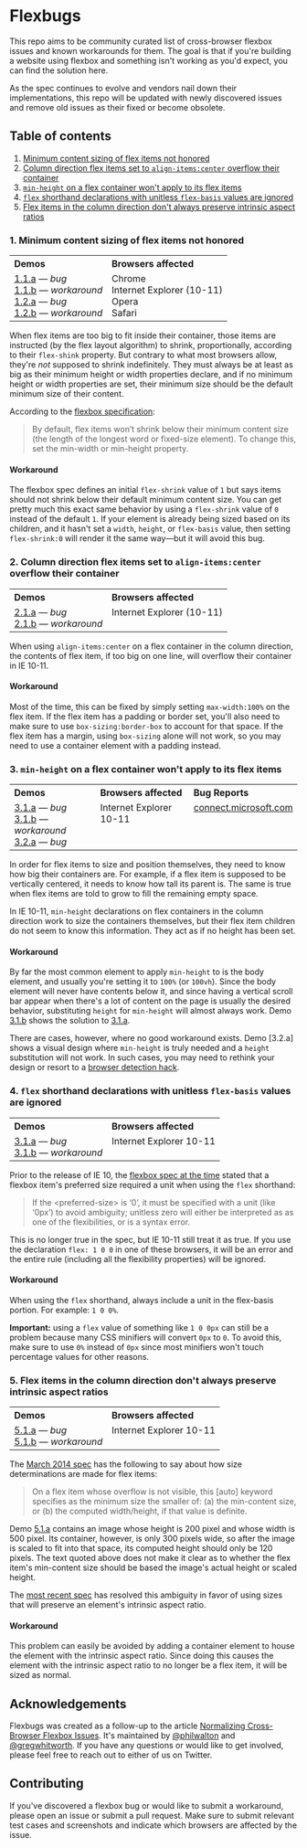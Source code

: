 Flexbugs
========

This repo aims to be community curated list of cross-browser flexbox issues and known workarounds for them. The goal is that if you're building a website using flexbox and something isn't working as you'd expect, you can find the solution here.

As the spec continues to evolve and vendors nail down their implementations, this repo will be updated with newly discovered issues and remove old issues as their fixed or become obsolete.

## Table of contents

1. [Minimum content sizing of flex items not honored](#1-minimum-content-sizing-of-flex-items-not-honored)
2. [Column direction flex items set to `align-items:center` overflow their container](#2-column-direction-flex-items-set-to-align-itemscenter-overflow-their-container)
3. [`min-height` on a flex container won't apply to its flex items](#3-min-height-on-a-flex-container-wont-apply-to-its-flex-items)
4. [`flex` shorthand declarations with unitless `flex-basis` values are ignored](#4-flex-shorthand-declarations-with-unitless-flex-basis-values-are-ignored)
5. [Flex items in the column direction don't always preserve intrinsic aspect ratios](#5-flex-items-in-the-column-direction-dont-always-preserve-intrinsic-aspect-ratios)

### 1. Minimum content sizing of flex items not honored

<table>
  <tr>
    <th align="left">Demos</th>
    <th align="left">Browsers affected</th>
  </tr>
  <tr valign="top">
    <td>
      <a href="http://codepen.io/philipwalton/full/MYbrrr">1.1.a</a> &mdash; <em>bug</em><br>
      <a href="http://codepen.io/philipwalton/full/ByQJOQ">1.1.b</a> &mdash; <em>workaround</em><br>
      <a href="http://codepen.io/philipwalton/full/ByQJqQ">1.2.a</a> &mdash; <em>bug</em><br>
      <a href="http://codepen.io/philipwalton/full/wBopYg">1.2.b</a> &mdash; <em>workaround</em>
    </td>
    <td>
      Chrome<br>
      Internet Explorer (10-11)<br>
      Opera<br>
      Safari
    </td>
  </tr>
</table>

When flex items are too big to fit inside their container, those items are instructed (by the flex layout algorithm) to shrink, proportionally, according to their `flex-shink` property. But contrary to what most browsers allow, they're *not* supposed to shrink indefinitely. They must always be at least as big as their minimum height or width properties declare, and if no minimum height or width properties are set, their minimum size should be the default minimum size of their content.

According to the [flexbox specification](http://www.w3.org/TR/css-flexbox/#flex-common):

> By default, flex items won’t shrink below their minimum content size (the length of the longest word or fixed-size element). To change this, set the min-width or min-height property.

#### Workaround

The flexbox spec defines an initial `flex-shrink` value of `1` but says items should not shrink below their default minimum content size. You can get pretty much this exact same behavior by using a `flex-shrink` value of `0` instead of the default `1`. If your element is already being sized based on its children, and it hasn't set a `width`, `height`, or `flex-basis` value, then setting `flex-shrink:0` will render it the same way&mdash;but it will avoid this bug.

### 2. Column direction flex items set to `align-items:center` overflow their container

<table>
  <tr>
    <th align="left">Demos</th>
    <th align="left">Browsers affected</th>
  </tr>
  <tr valign="top">
    <td>
      <a href="http://codepen.io/philipwalton/full/xbRpMe">2.1.a</a> &mdash; <em>bug</em><br>
      <a href="http://codepen.io/philipwalton/full/ogYpVv">2.1.b</a> &mdash; <em>workaround</em><br>
    </td>
    <td>
      Internet Explorer (10-11)
    </td>
  </tr>
</table>

When using `align-items:center` on a flex container in the column direction, the contents of flex item, if too big on one line, will overflow their container in IE 10-11.

#### Workaround

Most of the time, this can be fixed by simply setting `max-width:100%` on the flex item. If the flex item has a padding or border set, you'll also need to make sure to use `box-sizing:border-box` to account for that space. If the flex item has a margin, using `box-sizing` alone will not work, so you may need to use a container element with a padding instead.

### 3. `min-height` on a flex container won't apply to its flex items

<table>
  <tr>
    <th align="left">Demos</th>
    <th align="left">Browsers affected</th>
    <th align="left">Bug Reports</th>
  </tr>
  <tr valign="top">
    <td>
      <a href="http://codepen.io/philipwalton/full/RNoZJP">3.1.a</a> &mdash; <em>bug</em><br>
      <a href="http://codepen.io/philipwalton/full/KwNvLo">3.1.b</a> &mdash; <em>workaround</em><br>
      <a href="http://codepen.io/philipwalton/full/VYmbmj">3.2.a</a> &mdash; <em>bug</em><br>
    </td>
    <td>Internet Explorer 10-11</td>
    <td><a href="https://connect.microsoft.com/IE/feedback/details/802625/min-height-and-flexbox-flex-direction-column-dont-work-together-in-ie-10-11-preview">connect.microsoft.com</a></td>
  </tr>
</table>

In order for flex items to size and position themselves, they need to know how big their containers are. For example, if a flex item is supposed to be vertically centered, it needs to know how tall its parent is. The same is true when flex items are told to grow to fill the remaining empty space.

In IE 10-11, `min-height` declarations on flex containers in the column direction work to size the containers themselves, but their flex item children do not seem to know this information. They act as if no height has been set.

#### Workaround

By far the most common element to apply `min-height` to is the body element, and usually you're setting it to `100%` (or `100vh`). Since the body element will never have contents below it, and since having a vertical scroll bar appear when there's a lot of content on the page is usually the desired behavior, substituting `height` for `min-height` will almost always work. Demo [3.1.b](http://codepen.io/philipwalton/full/KwNvLo) shows the solution to [3.1.a](http://codepen.io/philipwalton/full/RNoZJP).

There are cases, however, where no good workaround exists. Demo [3.2.a] shows a visual design where `min-height` is truly needed and a `height` substitution will not work. In such cases, you may need to rethink your design or resort to a [browser detection hack](http://stackoverflow.com/questions/20541306/how-to-write-a-css-hack-for-ie-11).

### 4. `flex` shorthand declarations with unitless `flex-basis` values are ignored

<table>
  <tr>
    <th align="left">Demos</th>
    <th align="left">Browsers affected</th>
  </tr>
  <tr valign="top">
    <td>
      <a href="http://codepen.io/philipwalton/full/OPbQgO">3.1.a</a> &mdash; <em>bug</em><br>
      <a href="http://codepen.io/philipwalton/full/ByQYZJ">3.1.b</a> &mdash; <em>workaround</em>
    </td>
    <td>Internet Explorer 10-11</td>
  </tr>
</table>

Prior to the release of IE 10, the [flexbox spec at the time](http://www.w3.org/TR/2012/WD-css3-flexbox-20120322/#flexibility) stated that a flexbox item's preferred size required a unit when using the `flex` shorthand:

>  If the &lt;preferred-size&gt; is ‘0’, it must be specified with a unit (like ‘0px’) to avoid ambiguity; unitless zero will either be interpreted as as one of the flexibilities, or is a syntax error.

This is no longer true in the spec, but IE 10-11 still treat it as true. If you use the declaration `flex: 1 0 0` in one of these browsers, it will be an error and the entire rule (including all the flexibility properties) will be ignored.

#### Workaround

When using the `flex` shorthand, always include a unit in the flex-basis portion. For example: `1 0 0%`.

**Important:** using a `flex` value of something like `1 0 0px` can still be a problem because many CSS minifiers will convert `0px` to `0`. To avoid this, make sure to use `0%` instead of `0px` since most minifiers won't touch percentage values for other reasons.

### 5. Flex items in the column direction don't always preserve intrinsic aspect ratios

<table>
  <tr>
    <th align="left">Demos</th>
    <th align="left">Browsers affected</th>
  </tr>
  <tr valign="top">
    <td>
      <a href="http://codepen.io/philipwalton/full/LEbQON">5.1.a</a> &mdash; <em>bug</em><br>
      <a href="http://codepen.io/philipwalton/full/wBoyry">5.1.b</a> &mdash; <em>workaround</em>
    </td>
    <td>Internet Explorer 10-11</td>
  </tr>
</table>

The [March 2014 spec](http://www.w3.org/TR/2014/WD-css-flexbox-1-20140325/#min-size-auto) has the following to say about how size determinations are made for flex items:

> On a flex item whose overflow is not visible, this [auto] keyword specifies as the minimum size the smaller of: (a) the min-content size, or (b) the computed width/height, if that value is definite.

Demo [5.1.a](http://codepen.io/philipwalton/full/LEbQON) contains an image whose height is 200 pixel and whose width is 500 pixel. Its container, however, is only 300 pixels wide, so after the image is scaled to fit into that space, its computed height should only be 120 pixels. The text quoted above does not make it clear as to whether the flex item's min-content size should be based the image's actual height or scaled height.

The [most recent spec](http://dev.w3.org/csswg/css-flexbox/#min-size-auto) has resolved this ambiguity in favor of using sizes that will preserve an element's intrinsic aspect ratio.

#### Workaround

This problem can easily be avoided by adding a container element to house the element with the intrinsic aspect ratio. Since doing this causes the element with the intrinsic aspect ratio to no longer be a flex item, it will be sized as normal.

## Acknowledgements

Flexbugs was created as a follow-up to the article [Normalizing Cross-Browser Flexbox Issues](http://philipwalton.com/articles/normalizing-cross-browser-flexbox-issues/). It's maintained by [@philwalton](https://twitter.com/philwalton) and [@gregwhitworth](https://twitter.com/gregwhitworth). If you have any questions or would like to get involved, please feel free to reach out to either of us on Twitter.

## Contributing

If you've discovered a flexbox bug or would like to submit a workaround, please open an issue or submit a pull request. Make sure to submit relevant test cases and screenshots and indicate which browsers are affected by the issue.
